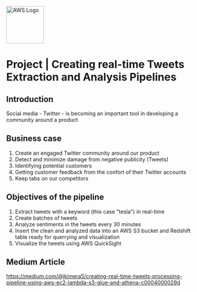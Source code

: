 <img src="https://a0.awsstatic.com/libra-css/images/logos/aws_logo_smile_1200x630.png" alt="AWS Logo" width="100"/>

# Project | Creating real-time Tweets Extraction and Analysis Pipelines
## Introduction
Social media - Twitter - is becoming an important tool in developing a community around a product
## Business case
1. Create an engaged Twitter community around our product
2. Detect and minimize damage from negative publicity (Tweets)
3. Identifying potential customers
4. Getting customer feedback from the confort of their Twitter accounts
5. Keep tabs on our competitors

## Objectives of the pipeline
1. Extract tweets with a keyword (this case "tesla") in real-time
2. Create batches of tweets 
3. Analyze sentiments in the tweets every 30 minutes 
4. Insert the clean and analyzed data into an AWS S3 bucket and Redshift table ready for querrying and visualization
5. Visualize the tweets using AWS QuickSight

## Medium Article
https://medium.com/@jkimera5/creating-real-time-tweets-processing-pipeline-using-aws-ec2-lambda-s3-glue-and-athena-c0004000029d
